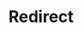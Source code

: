 ﻿---
layout: src/layouts/Redirect.astro
title: Redirect
redirect: https://yamldoc.liuyan.wang/docs/octopus-rest-api/cli/octopus-deployment-target-list
pubDate:  2023-01-01
navSearch: false
navSitemap: false
navMenu: false
---

